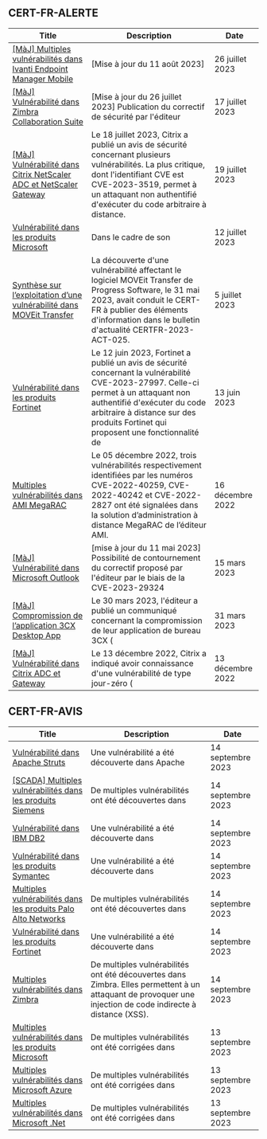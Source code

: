 
## CERT-FR-ALERTE
|Title|Description|Date|
|---|---|---|
| [[MàJ] Multiples vulnérabilités dans Ivanti Endpoint Manager Mobile](https://www.cert.ssi.gouv.fr/alerte/CERTFR-2023-ALE-009/) | [Mise à jour du 11 août 2023]  | 26 juillet 2023 |
| [[MàJ] Vulnérabilité dans Zimbra Collaboration Suite](https://www.cert.ssi.gouv.fr/alerte/CERTFR-2023-ALE-007/) | [Mise à jour du 26 juillet 2023] Publication du correctif de sécurité par l'éditeur | 17 juillet 2023 |
| [[MàJ] Vulnérabilité dans Citrix NetScaler ADC et NetScaler Gateway](https://www.cert.ssi.gouv.fr/alerte/CERTFR-2023-ALE-008/) | Le 18 juillet 2023, Citrix a publié un avis de sécurité concernant plusieurs vulnérabilités. La plus critique, dont l'identifiant CVE est CVE-2023-3519, permet à un attaquant non authentifié d'exécuter du code arbitraire à distance. | 19 juillet 2023 |
| [Vulnérabilité dans les produits Microsoft](https://www.cert.ssi.gouv.fr/alerte/CERTFR-2023-ALE-006/) | Dans le cadre de son  | 12 juillet 2023 |
| [Synthèse sur l’exploitation d’une vulnérabilité dans MOVEit Transfer](https://www.cert.ssi.gouv.fr/alerte/CERTFR-2023-ALE-005/) | La découverte d'une vulnérabilité affectant le logiciel MOVEit Transfer de Progress Software, le 31 mai 2023, avait conduit le CERT-FR à publier des éléments d'information dans le bulletin d'actualité CERTFR-2023-ACT-025. | 5 juillet 2023 |
| [Vulnérabilité dans les produits Fortinet](https://www.cert.ssi.gouv.fr/alerte/CERTFR-2023-ALE-004/) | Le 12 juin 2023, Fortinet a publié un avis de sécurité concernant la vulnérabilité CVE-2023-27997. Celle-ci permet à un attaquant non authentifié d'exécuter du code arbitraire à distance sur des produits Fortinet qui proposent une fonctionnalité de  | 13 juin 2023 |
| [Multiples vulnérabilités dans AMI MegaRAC](https://www.cert.ssi.gouv.fr/alerte/CERTFR-2022-ALE-014/) | Le 05 décembre 2022, trois vulnérabilités respectivement identifiées par les numéros CVE-2022-40259, CVE-2022-40242 et CVE-2022-2827 ont été signalées dans la solution d’administration à distance MegaRAC de l’éditeur AMI. | 16 décembre 2022 |
| [[MàJ] Vulnérabilité dans Microsoft Outlook](https://www.cert.ssi.gouv.fr/alerte/CERTFR-2023-ALE-002/) | [mise à jour du 11 mai 2023] Possibilité de contournement du correctif proposé par l'éditeur par le biais de la CVE-2023-29324 | 15 mars 2023 |
| [[MàJ] Compromission de l’application 3CX Desktop App](https://www.cert.ssi.gouv.fr/alerte/CERTFR-2023-ALE-003/) | Le 30 mars 2023, l'éditeur a publié un communiqué concernant la compromission de leur application de bureau 3CX ( | 31 mars 2023 |
| [[MàJ] Vulnérabilité dans Citrix ADC et Gateway](https://www.cert.ssi.gouv.fr/alerte/CERTFR-2022-ALE-013/) | Le 13 décembre 2022, Citrix a indiqué avoir connaissance d'une vulnérabilité de type jour-zéro ( | 13 décembre 2022 |
## CERT-FR-AVIS
|Title|Description|Date|
|---|---|---|
| [Vulnérabilité dans Apache Struts](https://www.cert.ssi.gouv.fr/avis/CERTFR-2023-AVI-0750/) | Une vulnérabilité a été découverte dans Apache | 14 septembre 2023 |
| [[SCADA] Multiples vulnérabilités dans les produits Siemens](https://www.cert.ssi.gouv.fr/avis/CERTFR-2023-AVI-0749/) | De multiples vulnérabilités ont été découvertes dans  | 14 septembre 2023 |
| [Vulnérabilité dans IBM DB2](https://www.cert.ssi.gouv.fr/avis/CERTFR-2023-AVI-0748/) | Une vulnérabilité a été découverte dans  | 14 septembre 2023 |
| [Vulnérabilité dans les produits Symantec](https://www.cert.ssi.gouv.fr/avis/CERTFR-2023-AVI-0747/) | Une vulnérabilité a été découverte dans  | 14 septembre 2023 |
| [Multiples vulnérabilités dans les produits Palo Alto Networks](https://www.cert.ssi.gouv.fr/avis/CERTFR-2023-AVI-0746/) | De multiples vulnérabilités ont été découvertes dans  | 14 septembre 2023 |
| [Vulnérabilité dans les produits Fortinet](https://www.cert.ssi.gouv.fr/avis/CERTFR-2023-AVI-0745/) | Une vulnérabilité a été découverte dans  | 14 septembre 2023 |
| [Multiples vulnérabilités dans Zimbra](https://www.cert.ssi.gouv.fr/avis/CERTFR-2023-AVI-0744/) | De multiples vulnérabilités ont été découvertes dans Zimbra. Elles permettent à un attaquant de provoquer une injection de code indirecte à distance (XSS). | 14 septembre 2023 |
| [Multiples vulnérabilités dans les produits Microsoft](https://www.cert.ssi.gouv.fr/avis/CERTFR-2023-AVI-0743/) | De multiples vulnérabilités ont été corrigées dans  | 13 septembre 2023 |
| [Multiples vulnérabilités dans Microsoft Azure](https://www.cert.ssi.gouv.fr/avis/CERTFR-2023-AVI-0742/) | De multiples vulnérabilités ont été corrigées dans  | 13 septembre 2023 |
| [Multiples vulnérabilités dans Microsoft .Net](https://www.cert.ssi.gouv.fr/avis/CERTFR-2023-AVI-0741/) | De multiples vulnérabilités ont été corrigées dans  | 13 septembre 2023 |
